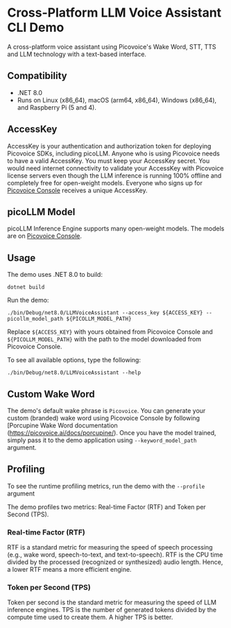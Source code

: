# Cross-Platform LLM Voice Assistant CLI Demo

A cross-platform voice assistant using Picovoice's Wake Word, STT, TTS and LLM technology with a text-based interface.

## Compatibility

- .NET 8.0
- Runs on Linux (x86_64), macOS (arm64, x86_64), Windows (x86_64), and Raspberry Pi (5 and 4).

## AccessKey

AccessKey is your authentication and authorization token for deploying Picovoice SDKs, including picoLLM. Anyone who is
using Picovoice needs to have a valid AccessKey. You must keep your AccessKey secret. You would need internet
connectivity to validate your AccessKey with Picovoice license servers even though the LLM inference is running 100%
offline and completely free for open-weight models. Everyone who signs up for
[Picovoice Console](https://console.picovoice.ai/) receives a unique AccessKey.

## picoLLM Model

picoLLM Inference Engine supports many open-weight models. The models are on
[Picovoice Console](https://console.picovoice.ai/).

## Usage

The demo uses .NET 8.0 to build:

```console
dotnet build
```

Run the demo:

```console
./bin/Debug/net8.0/LLMVoiceAssistant --access_key ${ACCESS_KEY} --picollm_model_path ${PICOLLM_MODEL_PATH} 
```

Replace `${ACCESS_KEY}` with yours obtained from Picovoice Console and `${PICOLLM_MODEL_PATH}` with the path to the 
model downloaded from Picovoice Console.

To see all available options, type the following:

```console
./bin/Debug/net8.0/LLMVoiceAssistant --help
```

## Custom Wake Word

The demo's default wake phrase is `Picovoice`. You can generate your custom (branded) wake word using Picovoice  Console by following [Porcupine Wake Word documentation (https://picovoice.ai/docs/porcupine/). Once you have the model trained, simply pass it to the demo
application using `--keyword_model_path` argument.

## Profiling

To see the runtime profiling metrics, run the demo with the `--profile` argument

The demo profiles two metrics: Real-time Factor (RTF) and Token per Second (TPS).

### Real-time Factor (RTF)

RTF is a standard metric for measuring the speed of speech processing (e.g., wake word, speech-to-text, and 
text-to-speech). RTF is the CPU time divided by the processed (recognized or synthesized) audio length. Hence, a lower RTF means a more efficient engine.

### Token per Second (TPS)

Token per second is the standard metric for measuring the speed of LLM inference engines. TPS is the number of 
generated tokens divided by the compute time used to create them. A higher TPS is better.
